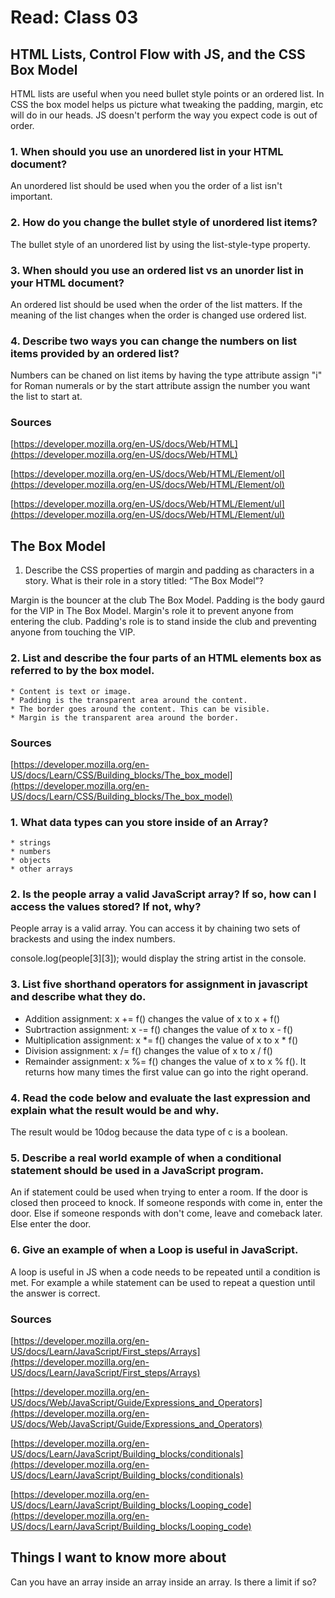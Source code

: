 # Read: Class 03

##  HTML Lists, Control Flow with JS, and the CSS Box Model

HTML lists are useful when you need bullet style points or an ordered list. In CSS the box model helps us picture what tweaking the padding, margin, etc will do in our heads. JS doesn't perform the way you expect code is out of order.  

### 1. When should you use an unordered list in your HTML document?

An unordered list should be used when you the order of a list isn't important.

### 2. How do you change the bullet style of unordered list items?

The bullet style of an unordered list by using the list-style-type property. 

### 3. When should you use an ordered list vs an unorder list in your HTML document?

An ordered list should be used when the order of the list matters. If the meaning of the list changes when the order is changed use ordered list.

### 4. Describe two ways you can change the numbers on list items provided by an ordered list?

Numbers can be chaned on list items by having the type attribute assign "i" for Roman numerals or by the start attribute assign the number you want the list to start at.

### Sources

[https://developer.mozilla.org/en-US/docs/Web/HTML](https://developer.mozilla.org/en-US/docs/Web/HTML)

[https://developer.mozilla.org/en-US/docs/Web/HTML/Element/ol](https://developer.mozilla.org/en-US/docs/Web/HTML/Element/ol)

[https://developer.mozilla.org/en-US/docs/Web/HTML/Element/ul](https://developer.mozilla.org/en-US/docs/Web/HTML/Element/ul)

## The Box Model

1. Describe the CSS properties of margin and padding as characters in a story. What is their role in a story titled: “The Box Model”?

Margin is the bouncer at the club The Box Model. Padding is the body gaurd for the VIP in The Box Model. Margin's role it to prevent anyone from entering the club. Padding's role is to stand inside the club and preventing anyone from touching the VIP.

### 2. List and describe the four parts of an HTML elements box as referred to by the box model.
    * Content is text or image.
    * Padding is the transparent area around the content.
    * The border goes around the content. This can be visible.
    * Margin is the transparent area around the border.

### Sources

[https://developer.mozilla.org/en-US/docs/Learn/CSS/Building_blocks/The_box_model](https://developer.mozilla.org/en-US/docs/Learn/CSS/Building_blocks/The_box_model)

### 1. What data types can you store inside of an Array?

    * strings
    * numbers
    * objects
    * other arrays

### 2. Is the people array a valid JavaScript array? If so, how can I access the values stored? If not, why?

People array is a valid array. You can access it by chaining two sets of brackests and using the index numbers.

console.log(people[3][3]); would display the string artist in the console.

### 3. List five shorthand operators for assignment in javascript and describe what they do.

* Addition assignment: x += f() changes the value of x to x + f()
* Subrtraction assignment: x -= f() changes the value of x to x - f()
* Multiplication assignment: x *= f() changes the value of x to x * f()
* Division assignment: x /= f() changes the value of x to x / f()
* Remainder assignment: x %= f() changes the value of x to x % f(). It returns how many times the first value can go into the right operand.

### 4. Read the code below and evaluate the last expression and explain what the result would be and why.

The result would be 10dog because the data type of c is a boolean.

### 5. Describe a real world example of when a conditional statement should be used in a JavaScript program.

An if statement could be used when trying to enter a room. If the door is closed then proceed to knock. If someone responds with come in, enter the door. Else if someone responds with don't come, leave and comeback later. Else enter the door.  

### 6. Give an example of when a Loop is useful in JavaScript.

A loop is useful in JS when a code needs to be repeated until a condition is met. For example a while statement can be used to repeat a question until the answer is correct.

### Sources

[https://developer.mozilla.org/en-US/docs/Learn/JavaScript/First_steps/Arrays](https://developer.mozilla.org/en-US/docs/Learn/JavaScript/First_steps/Arrays)

[https://developer.mozilla.org/en-US/docs/Web/JavaScript/Guide/Expressions_and_Operators](https://developer.mozilla.org/en-US/docs/Web/JavaScript/Guide/Expressions_and_Operators)

[https://developer.mozilla.org/en-US/docs/Learn/JavaScript/Building_blocks/conditionals](https://developer.mozilla.org/en-US/docs/Learn/JavaScript/Building_blocks/conditionals)

[https://developer.mozilla.org/en-US/docs/Learn/JavaScript/Building_blocks/Looping_code](https://developer.mozilla.org/en-US/docs/Learn/JavaScript/Building_blocks/Looping_code)

## Things I want to know more about

Can you have an array inside an array inside an array. Is there a limit if so?